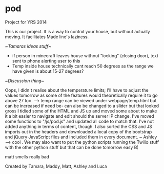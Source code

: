 pod
===

Project for YRS 2014

This is our project. It is a way to control your house, but without actually moving. It facilitates Made line's laziness.

~*Tamaras ideas stuff*~
- if person in minecraft leaves house without "locking" (closing door), text sent to phone alerting user to this
- Temp inside house technically cant reach 50 degrees as the range we have given is about 15-27 degrees?

~*Discussion thing*~

Oops, I didn't realise about the temperature limits; I'll have to adjust the values tomorrow as some of the features would theoretically require it to go above 27 too.
--> temp range can be viewed under webpage/temp.html but can be increased if need be- can also be changed to a slider but that looked gross
I tidied some of the HTML and JS up and moved some about to make it a bit easier to navigate and edit should the server IP change. I've moved some functions to "/js/pod.js" and updated all code to match that. I've not added anything in terms of content, though. I also sorted the CSS and JS imports out in the headers and downloaded a local copy of the bootstrap and jQuery JavaScript files and included them in every document. ~ Ashley
--> cool . We may also want to put the python scripts running the Twilio stuff with the other python stuff but that can be done tomorrow easy B)




matt smells really bad

Created by Tamara, Maddy, Matt, Ashley and Luca
